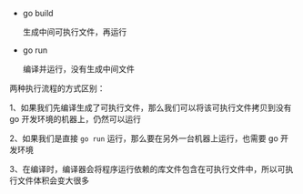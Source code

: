 - go build

  生成中间可执行文件，再运行

- go run

  编译并运行，没有生成中间文件

两种执行流程的方式区别：

1、如果我们先编译生成了可执行文件，那么我们可以将该可执行文件拷贝到没有 go 开发环境的机器上，仍然可以运行

2、如果我们是直接 `go run` 运行，那么要在另外一台机器上运行，也需要 go 开发环境

3、在编译时，编译器会将程序运行依赖的库文件包含在可执行文件中，所以可执行文件体积会变大很多
